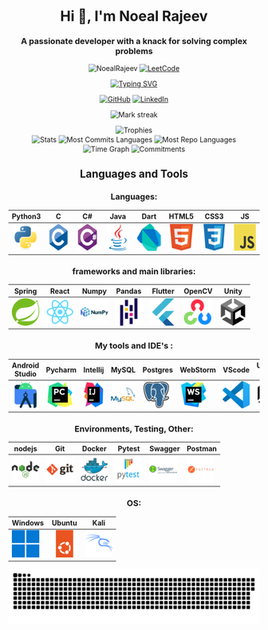 <h1 align="center">Hi 👋, I'm Noeal Rajeev</h1>
<h3 align="center">A passionate developer with a knack for solving complex problems</h3>

<p align="center">
  <img src="https://komarev.com/ghpvc/?username=NoealRajeev&label=Profile%20views&color=0e75b6&style=flat" alt="NoealRajeev" />
  <a href="https://leetcode.com/u/i4zI5NMnIH/"><img src="https://img.shields.io/badge/dynamic/json?style=flat&label=LeetCode%20Solves&query=solved&url=https%3A%2F%2Fleetcode.com%2Fu%2Fi4zI5NMnIH%2F&logo=leetcode" alt="LeetCode"/></a>
</p>

<p align="center">
  <a href="https://github.com/NoealRajeev">
    <img src="https://readme-typing-svg.demolab.com?font=Fira+Code&weight=500&size=30&duration=1000&pause=1000&center=true&random=true&width=435&lines=Full+stack+Developing.;Game+Developing.;IoT" alt="Typing SVG" />
  </a>
</p>

<p align="center">
  <a href="https://github.com/NoealRajeev"><img src="https://img.shields.io/github/followers/NoealRajeev?label=Followers&style=social" alt="GitHub"></a>
  <a href="https://www.linkedin.com/in/noeal-rajeev/"><img src="https://img.shields.io/badge/LinkedIn-Connect-blue?style=flat&logo=linkedin" alt="LinkedIn"></a>
</p>

<p align="center">
  <img alt="Mark streak" src="https://github-readme-streak-stats.herokuapp.com/?user=NoealRajeev&hide_border=true&theme=transparent" /> 
</p>

<div align="center">
  <img src="https://github-profile-trophy.vercel.app/?username=NoealRajeev&title=Stars,Followers,Commits,Repositories,MultipleLang,PullRequest&theme=onedark&no-bg=true&no-frame=true&row=2&column=3" alt="Trophies">
</div>

<div align="center">
  <img align="center" src="http://github-profile-summary-cards.vercel.app/api/cards/stats?username=NoealRajeev&theme=transparent" height="180em" alt="Stats"/>
  <img align="center" src="http://github-profile-summary-cards.vercel.app/api/cards/most-commit-language?username=NoealRajeev&theme=transparent&exclude=html,CSS,Jupyter%20Notebook" height="180em" alt="Most Commits Languages"/>
  <img align="center" src="http://github-profile-summary-cards.vercel.app/api/cards/repos-per-language?username=NoealRajeev&theme=transparent&exclude=html,CSS,Jupyter%20Notebook" height="180em" alt="Most Repo Languages"/>
  <img align="center" src="http://github-profile-summary-cards.vercel.app/api/cards/productive-time?username=NoealRajeev&theme=transparent&utcOffset=5.30" height="180em" alt="Time Graph"/>
  <img align="center" src="http://github-profile-summary-cards.vercel.app/api/cards/profile-details?username=NoealRajeev&theme=transparent" height="180em" alt="Commitments"/>
</div>

<div align="center">

## Languages and Tools 

### Languages:
| Python3 | C | C# | Java | Dart | HTML5 | CSS3 | JS |
|----------|----------|----------|-----|-----|-----|-----|-----|
|  <img src="https://github.com/devicons/devicon/blob/master/icons/python/python-original.svg" title="Python"  alt="Python" width="55" height="55"/> |  <img src="https://github.com/devicons/devicon/blob/master/icons/c/c-original.svg" title="C"  alt="C" width="55" height="55"/> |  <img src="https://github.com/devicons/devicon/blob/master/icons/csharp/csharp-original.svg" title="CSharp"  alt="C" width="55" height="55"/> | <img src="https://github.com/devicons/devicon/blob/master/icons/java/java-original.svg" title="JAVA" alt="JAVA" width="55" height="55"/>|  <img src="https://github.com/devicons/devicon/blob/master/icons/dart/dart-original.svg" title="Dart" alt="Dart" width="55" height="55"/>| <img src="https://github.com/devicons/devicon/blob/master/icons/html5/html5-original.svg" title="HTML5" alt="HTML5" width="55" height="55"/> | <img src="https://github.com/devicons/devicon/blob/master/icons/css3/css3-original.svg" title="CSS3" alt="CSS3" width="55" height="55"/> | <img src="https://github.com/devicons/devicon/blob/master/icons/javascript/javascript-original.svg" title="JavaScript" alt="JavaScript" width="55" height="55"/> |

  

### frameworks and main libraries:

| Spring | React | Numpy | Pandas | Flutter | OpenCV | Unity |
|----------|----------|----------|----------|----------|----------|----------|
|  <img src="https://github.com/devicons/devicon/blob/master/icons/spring/spring-original.svg" title="Spring"  alt="Spring" width="55" height="55"/>|  <img src="https://github.com/devicons/devicon/blob/master/icons/react/react-original.svg" title="React"  alt="React" width="55" height="55"/>|  <img src="https://github.com/devicons/devicon/blob/master/icons/numpy/numpy-original-wordmark.svg" title="Numpy" alt="Numpy" width="55" height="55"/>|  <img src="https://github.com/devicons/devicon/blob/master/icons/pandas/pandas-original.svg" title="Pandas" alt="Pandas" width="55" height="55"/>|  <img src="https://github.com/devicons/devicon/blob/master/icons/flutter/flutter-original.svg" title="Flutter" alt="Flutter" width="55" height="55"/>| <img src="https://github.com/devicons/devicon/blob/master/icons/opencv/opencv-original.svg" title="mpl" alt="mpl" width="55" height="55"/>| <img src="https://github.com/devicons/devicon/blob/master/icons/unity/unity-original.svg" title="unity" alt="unity" width="55" height="55"/>|



### My tools and IDE's :

| Android Studio | Pycharm | Intellij | MySQL | Postgres | WebStorm | VScode | Unity 3d |
|----------|----------|----------|----------|----------|----------|----------|----------|
|<img src="https://github.com/devicons/devicon/blob/master/icons/androidstudio/androidstudio-original.svg" title="Android Studio" alt="Android Studio" width="55" height="55"/>|<img src="https://github.com/devicons/devicon/blob/master/icons/pycharm/pycharm-original.svg" title="Pycharm" alt="Pycharm" width="55" height="55"/>|<img src="https://github.com/devicons/devicon/blob/master/icons/intellij/intellij-original.svg" title="Intellij" alt="Intellij" width="55" height="55"/>|<img src="https://github.com/devicons/devicon/blob/master/icons/mysql/mysql-original-wordmark.svg" title="MySQL" alt="MySQL" width="55" height="55"/>|<img src="https://github.com/devicons/devicon/blob/master/icons/postgresql/postgresql-original.svg" title="pg" alt="pg" width="55" height="55"/>|<img src="https://github.com/devicons/devicon/blob/master/icons/webstorm/webstorm-original.svg" title="WebStorm" alt="WebStorm" width="55" height="55"/>|<img src="https://github.com/devicons/devicon/blob/master/icons/vscode/vscode-original.svg" title="VScode" alt="VScode" width="55" height="55"/> | <img src="https://github.com/devicons/devicon/blob/master/icons/unity/unity-plain.svg" title="Unity" alt="Unity" width="55" height="55"/> |

### Environments, Testing, Other:

| nodejs | Git | Docker | Pytest | Swagger | Postman |
|----------|----------|----------|----------|----------|----------|
|<img src="https://github.com/devicons/devicon/blob/master/icons/nodejs/nodejs-original-wordmark.svg" title="nodejs" alt="NodeJS" width="55" height="55"/>|<img src="https://github.com/devicons/devicon/blob/master/icons/git/git-original-wordmark.svg" title="Git" alt="Git" width="55" height="55"/>|<img src="https://github.com/devicons/devicon/blob/master/icons/docker/docker-original-wordmark.svg" title="Docker" alt="Docker" width="55" height="55"/>|<img src="https://github.com/devicons/devicon/blob/master/icons/pytest/pytest-original-wordmark.svg" title="pytest" alt="pytest" width="55" height="55"/>|  <img src="https://github.com/devicons/devicon/blob/master/icons/swagger/swagger-original-wordmark.svg" title="Swagger" alt="Swagger" width="55" height="55"/>|  <img src="https://github.com/devicons/devicon/blob/master/icons/postman/postman-original-wordmark.svg" title="Postman" alt="Postman" width="55" height="55"/>


### OS:

| Windows | Ubuntu | Kali |
|----------|----------|----------|
| <img src="https://github.com/devicons/devicon/blob/master/icons/windows11/windows11-original.svg" title="Linux" alt="Linux" width="55" height="55"/> | <img src="https://github.com/devicons/devicon/blob/master/icons/ubuntu/ubuntu-original.svg" title="Ubuntu" alt="Ubuntu" width="55" height="55"/> | <img src="https://github.com/canaleal/devicon/blob/new-icon-kali-linux/icons/kalilinux/kalilinux-original-wordmark.svg" title="Linux" alt="Linux" width="55" height="55"/> |


</div>
<p align="center">
 <img width="1000" src="assets/github-snake.svg" alt="snake"/>
</p>
